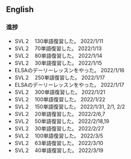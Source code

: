 ## English

### 進捗

- SVL２　130単語復習した。 2022/1/11
- SVL２　70単語復習した。 2022/1/13
- SVL２　80単語復習した。 2022/1/14
- SVL２　30単語復習した。 2022/1/15
- ELSAのデーリーレッスンをやった。 2022/1/16
- SVL２　250単語復習した。 2022/1/17
- ELSAのデーリーレッスンをやった。 2022/1/17
- SVL２　300単語復習した。 2022/1/21
- SVL２　100単語復習した。 2022/1/22
- SVL２　150単語復習した。 2022/1/31, 2/1, 2/2
- SVL２　20単語復習した。 2022/2/6,7
- SVL２　50単語復習した。 2022/2/18,19
- SVL２　30単語復習した。 2022/2/27
- SVL２　100単語復習した。 2022/3/5
- SVL２　63単語復習した。 2022/3/10
- SVL２　40単語復習した。 2022/3/19



